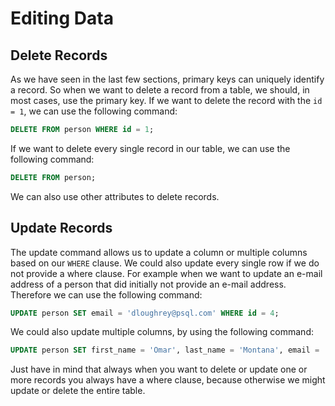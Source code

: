 # Editing Data #

## Delete Records ##
As we have seen in the last few sections, primary keys can uniquely identify a record. So when we want to delete a record from a table, we should, in most cases, use the primary key. If we want to delete the record with the `id = 1`, we can use the following command:

```sql
DELETE FROM person WHERE id = 1;
```

If we want to delete every single record in our table, we can use the following command:

```sql
DELETE FROM person;
```

We can also use other attributes to delete records.

## Update Records ##
The update command allows us to update a column or multiple columns based on our `WHERE` clause. We could also update every single row if we do not provide a where clause. For example when we want to update an e-mail address of a person that did initially not provide an e-mail address. Therefore we can use the following command:

```sql
UPDATE person SET email = 'dloughrey@psql.com' WHERE id = 4;
```

We could also update multiple columns, by using the following command:

```sql
UPDATE person SET first_name = 'Omar', last_name = 'Montana', email = 'omar.montan@bluewin.ch' WHERE id = 1;
```

Just have in mind that always when you want to delete or update one or more records you always have a where clause, because otherwise we might update or delete the entire table.
